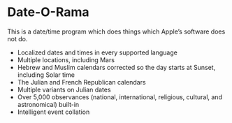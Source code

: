 # Date-O-Rama

This is a date/time program which does things which Apple’s software does not do.  

* Localized dates and times in every supported language
* Multiple locations, including Mars
* Hebrew and Muslim calendars corrected so the day starts at Sunset, including Solar time
* The Julian and French Republican calendars
* Multiple variants on Julian dates
* Over 5,000 observances (national, international, religious, cultural, and astronomical) built-in
* Intelligent event collation
